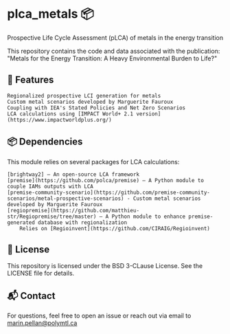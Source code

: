 # plca_metals 📦

Prospective Life Cycle Assessment (pLCA) of metals in the energy transition

This repository contains the code and data associated with the publication:
"Metals for the Energy Transition: A Heavy Environmental Burden to Life?"

## 📌 Features

    Regionalized prospective LCI generation for metals
    Custom metal scenarios developed by Marguerite Fauroux
    Coupling with IEA's Stated Policies and Net Zero Scenarios
    LCA calculations using [IMPACT World+ 2.1 version](https://www.impactworldplus.org/)

## 📦 Dependencies

This module relies on several packages for LCA calculations:

    [brightway2] – An open-source LCA framework 
    [premise](https://github.com/polca/premise) – A Python module to couple IAMs outputs with LCA
    [premise-community-scenario](https://github.com/premise-community-scenarios/metal-prospective-scenarios) - Custom metal scenarios developed by Marguerite Fauroux
    [regiopremise](https://github.com/matthieu-str/Regiopremise/tree/master) – A Python module to enhance premise-generated database with regionalization
        Relies on [Regioinvent](https://github.com/CIRAIG/Regioinvent)

## 📄 License

This repository is licensed under the BSD 3-CLause License. See the LICENSE file for details.

## 📬 Contact

For questions, feel free to open an issue or reach out via email to marin.pellan@polymtl.ca
